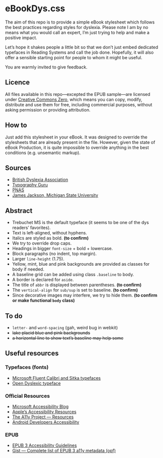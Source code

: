 # eBookDys.css

The aim of this repo is to provide a simple eBook stylesheet which follows the best practices regarding styles for dyslexia. Please note I am by no means what you would call an expert, I’m just trying to help and make a positive impact.

Let’s hope it shakes people a little bit so that we don’t just embed dedicated typefaces in Reading Systems and call the job done. Hopefully, it will also offer a sensible starting point for people to whom it might be useful.

You are warmly invited to give feedback.

## Licence

All files available in this repo—excepted the EPUB sample—are licensed under [Creative Commons Zero](https://creativecommons.org/publicdomain/zero/1.0/deed.en), which means you can copy, modify, distribute and use them for free, including commercial purposes, without asking permission or providing attribution.

## How to

Just add this stylesheet in your eBook. It was designed to override the stylesheets that are already present in the file. However, given the state of eBook Production, it is quite impossible to override anything in the best conditions (e.g. unsemantic markup).

## Sources

- [British Dyslexia Association](http://www.bdadyslexia.org.uk/common/ckeditor/filemanager/userfiles/About_Us/policies/Dyslexia_Style_Guide.pdf)
- [Typography Guru](http://typography.guru/journal/letters-symbols-misrecognition/)
- [PNAS](http://www.pnas.org/content/109/28/11455.short)
- [James Jackson, Michigan State University](http://fr.slideshare.net/mobile/Jamesedjac/towards-universally-accessible-typography-a-review-of-research-on-dyslexia)

## Abstract

- Trebuchet MS is the default typeface (it seems to be one of the dys readers’ favorites).
- Text is left-aligned, without hyphens.
- Italics are styled as bold. **(to confirm)**
- We try to override drop caps.
- Headings in bigger `font-size` + bold + lowercase.
- Block paragraphs (no indent, top margin).
- Larger `line-height` (1.75).
- Yellow, mint, blue and pink backgrounds are provided as classes for body if needed.
- A baseline grid can be added using class `.baseline` to body.
- A border is declared for `aside`.
- The title of `abbr` is displayed between parentheses. **(to confirm)**
- The `vertical-align` for `sub/sup` is set to baseline. **(to confirm)**
- Since decorative images may interfere, we try to hide them. **(to confirm or make functional `body` class)**

## To do

- `letter-` and `word-spacing` (gah, weird bug in webkit)
- ~~lake placid blue and pink backgrounds~~
- ~~a horizontal line to show text’s baseline may help some~~

## Useful resources 

### Typefaces (fonts)
- [Microsoft Fluent Calibri and Sitka typefaces](https://www.microsoft.com/en-us/download/details.aspx?id=50721)
- [Open Dyslexic typeface](http://opendyslexic.org)

### Official Resources

- [Microsoft Accessibility Blog](https://blogs.msdn.microsoft.com/accessibility/)
- [Apple’s Accessibility Resources](http://www.apple.com/accessibility/resources/)
- [The A11y Project — Resources](http://a11yproject.com/resources.html)
- [Android Developers Accessibility](http://developer.android.com/design/patterns/accessibility.html)

### EPUB

- [EPUB 3 Accessibility Guidelines](http://www.idpf.org/accessibility/guidelines/)
- [Gist — Complete list of EPUB 3 a11y metadata (opf)](https://gist.github.com/JayPanoz/19d105d90cc62d09ae8b)
